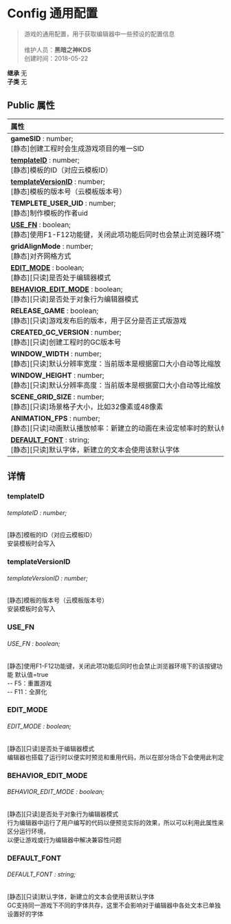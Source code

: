 # Config 通用配置
>游戏的通用配置，用于获取编辑器中一些预设的配置信息<br><br>
>维护人员：**黑暗之神KDS**  
>创建时间：2018-05-22

**继承**  无<br>
**子类**  无<br>
## **Public 属性**
|<div style="width:1000px;text-align:left">属性</div>   |
| ---  |
| **gameSID** : number;<br>[静态]创建工程时会生成游戏项目的唯一SID  |
| **[templateID](#templateid)** : number;<br>[静态]模板的ID（对应云模板ID）  |
| **[templateVersionID](#templateversionid)** : number;<br>[静态]模板的版本号（云模板版本号）  |
| **TEMPLETE_USER_UID** : number;<br>[静态]制作模板的作者uid  |
| **[USE_FN](#use_fn)** : boolean;<br>[静态]使用F1-F12功能键，关闭此项功能后同时也会禁止浏览器环境下的该按键功能 默认值=true  |
| **gridAlignMode** : number;<br>[静态]对齐网格方式  |
| **[EDIT_MODE](#edit_mode)** : boolean;<br>[静态][只读]是否处于编辑器模式  |
| **[BEHAVIOR_EDIT_MODE](#behavior_edit_mode)** : boolean;<br>[静态][只读]是否处于对象行为编辑器模式  |
| **RELEASE_GAME** : boolean;<br>[静态][只读]游戏发布后的版本，用于区分是否正式版游戏  |
| **CREATED_GC_VERSION** : number;<br>[静态][只读]创建工程时的GC版本号  |
| **WINDOW_WIDTH** : number;<br>[静态][只读]默认分辨率宽度：当前版本是根据窗口大小自动等比缩放  |
| **WINDOW_HEIGHT** : number;<br>[静态][只读]默认分辨率高度：当前版本是根据窗口大小自动等比缩放  |
| **SCENE_GRID_SIZE** : number;<br>[静态][只读]场景格子大小，比如32像素或48像素  |
| **ANIMATION_FPS** : number;<br>[静态][只读]动画默认播放帧率：新建立的动画在未设定帧率时的默认帧率  |
| **[DEFAULT_FONT](#default_font)** : string;<br>[静态][只读]默认字体，新建立的文本会使用该默认字体  |



## 详情

### templateID
###### templateID : number;
[静态]模板的ID（对应云模板ID）<br>
安装模板时会写入
### templateVersionID
###### templateVersionID : number;
[静态]模板的版本号（云模板版本号）<br>
安装模板时会写入
### USE_FN
###### USE_FN : boolean;
[静态]使用F1-F12功能键，关闭此项功能后同时也会禁止浏览器环境下的该按键功能 默认值=true<br>
-- F5：重置游戏<br>
-- F11：全屏化
### EDIT_MODE
###### EDIT_MODE : boolean;
[静态][只读]是否处于编辑器模式<br>
编辑器也搭载了运行时以便实时预览和重用代码，所以在部分场合下会使用此判定
### BEHAVIOR_EDIT_MODE
###### BEHAVIOR_EDIT_MODE : boolean;
[静态][只读]是否处于对象行为编辑器模式<br>
行为编辑器中运行了用户编写的代码以便预览实际的效果，所以可以利用此属性来区分运行环境，<br>
以便让游戏或行为编辑器中解决兼容性问题
### DEFAULT_FONT
###### DEFAULT_FONT : string;
[静态][只读]默认字体，新建立的文本会使用该默认字体<br>
GC支持同一游戏下不同的字体共存，这里不会影响对于编辑器中各处文本已单独设置好的字体





